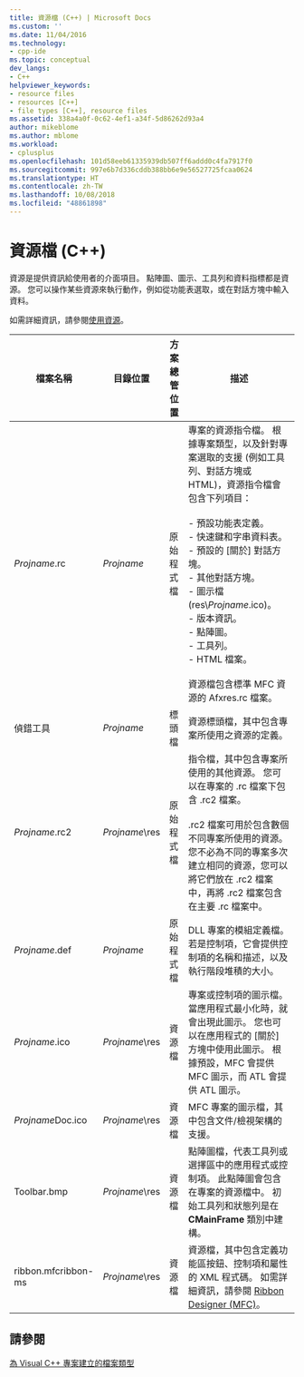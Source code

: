 ```yaml
---
title: 資源檔 (C++) | Microsoft Docs
ms.custom: ''
ms.date: 11/04/2016
ms.technology:
- cpp-ide
ms.topic: conceptual
dev_langs:
- C++
helpviewer_keywords:
- resource files
- resources [C++]
- file types [C++], resource files
ms.assetid: 338a4a0f-0c62-4ef1-a34f-5d86262d93a4
author: mikeblome
ms.author: mblome
ms.workload:
- cplusplus
ms.openlocfilehash: 101d58eeb61335939db507ff6addd0c4fa7917f0
ms.sourcegitcommit: 997e6b7d336cddb388bb6e9e56527725fcaa0624
ms.translationtype: HT
ms.contentlocale: zh-TW
ms.lasthandoff: 10/08/2018
ms.locfileid: "48861898"
---
```

# <a name="resource-files-c"></a>資源檔 (C++)

資源是提供資訊給使用者的介面項目。 點陣圖、圖示、工具列和資料指標都是資源。 您可以操作某些資源來執行動作，例如從功能表選取，或在對話方塊中輸入資料。

如需詳細資訊，請參閱[使用資源](../windows/working-with-resource-files.md)。

|檔案名稱|目錄位置|方案總管位置|描述|
|---------------|------------------------|--------------------------------|-----------------|
|*Projname*.rc|*Projname*|原始程式檔|專案的資源指令檔。 根據專案類型，以及針對專案選取的支援 (例如工具列、對話方塊或 HTML)，資源指令檔會包含下列項目：<br /><br />- 預設功能表定義。<br />- 快速鍵和字串資料表。<br />- 預設的 [關於] 對話方塊。<br />- 其他對話方塊。<br />- 圖示檔 (res\\*Projname*.ico)。<br />- 版本資訊。<br />- 點陣圖。<br />- 工具列。<br />- HTML 檔案。<br /><br /> 資源檔包含標準 MFC 資源的 Afxres.rc 檔案。|
|偵錯工具|*Projname*|標頭檔|資源標頭檔，其中包含專案所使用之資源的定義。|
|*Projname*.rc2|*Projname*\res|原始程式檔|指令檔，其中包含專案所使用的其他資源。 您可以在專案的 .rc 檔案下包含 .rc2 檔案。<br /><br /> .rc2 檔案可用於包含數個不同專案所使用的資源。 您不必為不同的專案多次建立相同的資源，您可以將它們放在 .rc2 檔案中，再將 .rc2 檔案包含在主要 .rc 檔案中。|
|*Projname*.def|*Projname*|原始程式檔|DLL 專案的模組定義檔。 若是控制項，它會提供控制項的名稱和描述，以及執行階段堆積的大小。|
|*Projname*.ico|*Projname*\res|資源檔|專案或控制項的圖示檔。 當應用程式最小化時，就會出現此圖示。 您也可以在應用程式的 [關於] 方塊中使用此圖示。 根據預設，MFC 會提供 MFC 圖示，而 ATL 會提供 ATL 圖示。|
|*Projname*Doc.ico|*Projname*\res|資源檔|MFC 專案的圖示檔，其中包含文件/檢視架構的支援。|
|Toolbar.bmp|*Projname*\res|資源檔|點陣圖檔，代表工具列或選擇區中的應用程式或控制項。 此點陣圖會包含在專案的資源檔中。 初始工具列和狀態列是在 **CMainFrame** 類別中建構。|
|ribbon.mfcribbon-ms|*Projname*\res|資源檔|資源檔，其中包含定義功能區按鈕、控制項和屬性的 XML 程式碼。 如需詳細資訊，請參閱 [Ribbon Designer (MFC)](../mfc/ribbon-designer-mfc.md)。|

## <a name="see-also"></a>請參閱

[為 Visual C++ 專案建立的檔案類型](../ide/file-types-created-for-visual-cpp-projects.md)
